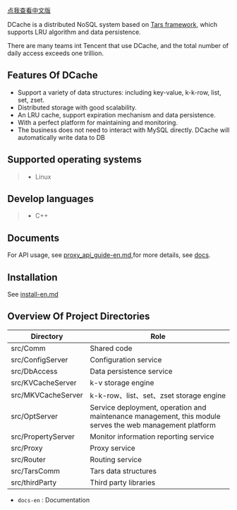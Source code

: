 [点我查看中文版](README.md)

DCache is a distributed NoSQL system based on  [Tars framework](https://github.com/TarsCloud/Tars), which supports LRU algorithm and data persistence.

There are many teams int Tencent that use DCache, and the total number of daily access exceeds one trillion.

## Features Of DCache

* Support a variety of data structures: including key-value, k-k-row, list, set, zset.
* Distributed storage with good scalability.
* An LRU cache, support expiration mechanism and data persistence.
* With a perfect platform for maintaining and monitoring. 
* The business does not need to interact with MySQL directly. DCache will automatically write data to DB

## Supported operating systems

> * Linux

## Develop languages

> * C++

## Documents

For API usage, see [proxy_api_guide-en.md](docs-en/proxy_api_guide-en.md),for more details, see [docs](docs-en/).

## Installation

See [install-en.md](docs/install.md)

## Overview Of Project Directories

Directory |Role
------------------|----------------
src/Comm           |Shared code
src/ConfigServer   |Configuration service
src/DbAccess       |Data persistence service
src/KVCacheServer  |k-v storage engine
src/MKVCacheServer |k-k-row、list、set、zset storage engine
src/OptServer      |Service deployment, operation and maintenance management, this module serves the web management platform
src/PropertyServer |Monitor information reporting service
src/Proxy          |Proxy service
src/Router         |Routing service
src/TarsComm       |Tars data structures
src/thirdParty     |Third party libraries

* ```docs-en``` : Documentation
